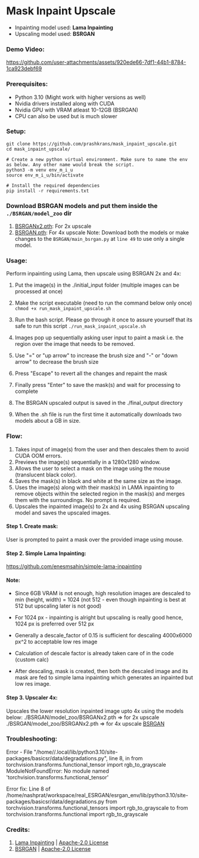 # Mask Inpaint Upscale
- Inpainting model used: **Lama Inpainting**  
- Upscaling model used: **BSRGAN**

### Demo Video:
https://github.com/user-attachments/assets/920ede66-7df1-44b1-8784-1ca923debf69

### Prerequisites:
- Python 3.10 (Might work with higher versions as well)
- Nvidia drivers installed along with CUDA
- Nvidia GPU with VRAM atleast 10-12GB (BSRGAN)
- CPU can also be used but is much slower

### Setup:
```
git clone https://github.com/prashkrans/mask_inpaint_upscale.git
cd mask_inpaint_upscale/

# Create a new python virtual environment. Make sure to name the env as below. Any other name would break the script. 
python3 -m venv env_m_i_u
source env_m_i_u/bin/activate

# Install the required dependencies
pip install -r requirements.txt
```

### Download BSRGAN models and put them inside the `./BSRGAN/model_zoo` dir 
1. [BSRGANx2.pth](https://drive.google.com/drive/folders/13kfr3qny7S2xwG9h7v95F5mkWs0OmU0D): For 2x upscale
2. [BSRGAN.pth](https://drive.google.com/drive/folders/13kfr3qny7S2xwG9h7v95F5mkWs0OmU0D): For 4x upscale
Note: Download both the models or make changes to the `BSRGAN/main_bsrgan.py` at `line 49` to use only a single model. 

### Usage:
Perform inpainting using Lama, then upscale using BSRGAN 2x and 4x:
1. Put the image(s) in the ./initial_input folder (multiple images can be processed at once)

2. Make the script executable (need to run the command below only once)
`chmod +x run_mask_inpaint_upscale.sh` 

3. Run the bash script. Please go through it once to assure yourself that its safe to run this script
`./run_mask_inpaint_upscale.sh`

4. Images pop up sequentially asking user input to paint a mask i.e. the region over the image that needs to be removed. 

5. Use "=" or "up arrow" to increase the brush size and "-" or "down arrow" to decrease the brush size

6. Press "Escape" to revert all the changes and repaint the mask

7. Finally press "Enter" to save the mask(s) and wait for processing to complete

8. The BSRGAN upscaled output is saved in the ./final_output directory

9. When the .sh file is run the first time it automatically downloads two models about a GB in size. 

### Flow:
1. Takes input of image(s) from the user and then descales them to avoid CUDA OOM errors.
2. Previews the image(s) sequentially in a 1280x1280 window.
3. Allows the user to select a mask on the image using the mouse (translucent black color).
4. Saves the mask(s) in black and white at the same size as the image.
5. Uses the image(s) along with their mask(s) in LAMA inpainting to remove objects within the selected region in the mask(s) and merges them with the surroundings. No prompt is required.
6. Upscales the inpainted image(s) to 2x and 4x using BSRGAN upscaling model and saves the upscaled images.

#### Step 1. Create mask:
User is prompted to paint a mask over the provided image using mouse.

#### Step 2. Simple Lama Inpainting:
https://github.com/enesmsahin/simple-lama-inpainting

#### Note:
- Since 6GB VRAM is not enough, high resolution images are descaled to min (height, width) = 1024 (not 512 - even though inpainting is best at 512 but upscaling later is not good)
- For 1024 px - inpainting is alright but upscaling is really good hence, 1024 px is preferred over 512 px

- Generally a descale_factor of 0.15 is sufficient for descaling 4000x6000 px^2 to acceptable low res image

- Calculation of descale factor is already taken care of in the code (custom calc)

- After descaling, mask is created, then both the descaled image and its mask are fed to simple lama inpainting which generates an inpainted but low res image.

#### Step 3. Upscaler 4x:
Upscales the lower resolution inpainted image upto 4x using the models below: 
./BSRGAN/model_zoo/BSRGANx2.pth => for 2x upscale
./BSRGAN/model_zoo/BSRGANx2.pth => for 4x upscale
[BSRGAN](https://github.com/cszn/BSRGAN)

### Troubleshooting:
Error - 
File "/home/<username>/.local/lib/python3.10/site-packages/basicsr/data/degradations.py", line 8, in <module>
    from torchvision.transforms.functional_tensor import rgb_to_grayscale
ModuleNotFoundError: No module named 'torchvision.transforms.functional_tensor'

Error fix:
Line 8 of /home/nashprat/workspace/real_ESRGAN/esrgan_env/lib/python3.10/site-packages/basicsr/data/degradations.py
from torchvision.transforms.functional_tensors import rgb_to_grayscale
to
from torchvision.transforms.functional import rgb_to_grayscale

### Credits:
1. [Lama Inpainting](https://github.com/advimman/lama) | [Apache-2.0 License](https://github.com/advimman/lama?tab=License-1-ov-file)
2. [BSRGAN](https://github.com/cszn/BSRGAN) | [Apache-2.0 License](https://github.com/cszn/BSRGAN?tab=Apache-2.0-1-ov-file)
